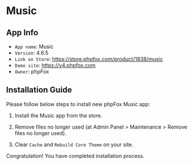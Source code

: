 # Music

## App Info

- `App name`: Music
- `Version`: 4.6.5
- `Link on Store`: https://store.phpfox.com/product/1838/music
- `Demo site`: https://v4.phpfox.com
- `Owner`: phpFox

## Installation Guide

Please follow below steps to install new phpFox Music app:

1. Install the Music app from the store.

2. Remove files no longer used (at Admin Panel > Maintenance > Remove files no longer used).

3. Clear `Cache` and `Rebuild Core Theme` on your site.

Congratulation! You have completed installation process.
